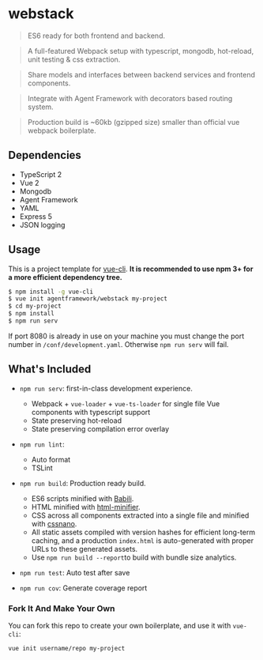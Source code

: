 # webstack

> ES6 ready for both frontend and backend. 

> A full-featured Webpack setup with typescript, mongodb, hot-reload, unit testing & css extraction.

> Share models and interfaces between backend services and frontend components.

> Integrate with Agent Framework with decorators based routing system.

> Production build is ~60kb (gzipped size) smaller than official vue webpack boilerplate.

## Dependencies

- TypeScript 2
- Vue 2
- Mongodb
- Agent Framework
- YAML
- Express 5
- JSON logging

## Usage

This is a project template for [vue-cli](https://github.com/vuejs/vue-cli). **It is recommended to use npm 3+ for a more efficient dependency tree.**

``` bash
$ npm install -g vue-cli
$ vue init agentframework/webstack my-project
$ cd my-project
$ npm install
$ npm run serv
```

If port 8080 is already in use on your machine you must change the port number in `/conf/development.yaml`. Otherwise `npm run serv` will fail.

## What's Included

- `npm run serv`: first-in-class development experience.
  - Webpack + `vue-loader` + `vue-ts-loader` for single file Vue components with typescript support
  - State preserving hot-reload
  - State preserving compilation error overlay

- `npm run lint`:
  - Auto format
  - TSLint

- `npm run build`: Production ready build.
  - ES6 scripts minified with [Babili](https://github.com/babel/babili).
  - HTML minified with [html-minifier](https://github.com/kangax/html-minifier).
  - CSS across all components extracted into a single file and minified with [cssnano](https://github.com/ben-eb/cssnano).
  - All static assets compiled with version hashes for efficient long-term caching, and a production `index.html` is auto-generated with proper URLs to these generated assets.
  - Use `npm run build --report`to build with bundle size analytics.

- `npm run test`: Auto test after save

- `npm run cov`: Generate coverage report


### Fork It And Make Your Own

You can fork this repo to create your own boilerplate, and use it with `vue-cli`:

``` bash
vue init username/repo my-project
```
